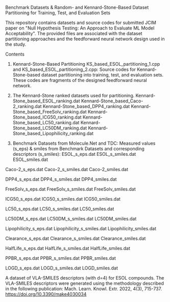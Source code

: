 Benchmark Datasets & Random- and Kennard-Stone-Based Dataset Partitioning for Training, Test, and Evaluation Sets


This repository contains datasets and source codes for submitted JCIM paper on "Null Hypothesis Testing: An Approach to Evaluate ML Model Acceptability". The provided files are associated with the dataset partitioning approaches and the feedforward neural network design used in the study.

Contents

1. Kennard-Stone-Based Partitioning
KS_based_ESOL_partitioning_1.cpp and KS_based_ESOL_partitioning_2.cpp:
Source codes for Kennard-Stone-based dataset partitioning into training, test, and evaluation sets. These codes are fragments of the designed feedforward neural network.

2. The Kennard-Stone ranked datasets used for partitioning. 
Kennard-Stone_based_ESOL_ranking.dat
Kennard-Stone_based_Caco-2_ranking.dat
Kennard-Stone_based_DPP4_ranking.dat
Kennard-Stone_based_FreeSolv_ranking.dat
Kennard-Stone_based_ICG50_ranking.dat
Kennard-Stone_based_LC50_ranking.dat
Kennard-Stone_based_LC50DM_ranking.dat
Kennard-Stone_based_Lipophilicity_ranking.dat

3. Benchmark Datasets from Molecule.Net and TDC: Measured values (s_eps) & smiles from Benchmark Datasets and corresponding descriptors (s_smiles):
ESOL_s_eps.dat
ESOL_s_smiles.dat
ESOL_smiles.dat

Caco-2_s_eps.dat
Caco-2_s_smiles.dat
Caco-2_smiles.dat

DPP4_s_eps.dat
DPP4_s_smiles.dat
DPP4_smiles.dat

FreeSolv_s_eps.dat
FreeSolv_s_smiles.dat
FreeSolv_smiles.dat

ICG50_s_eps.dat
ICG50_s_smiles.dat
ICG50_smiles.dat

LC50_s_eps.dat
LC50_s_smiles.dat
LC50_smiles.dat

LC50DM_s_eps.dat
LC50DM_s_smiles.dat
LC50DM_smiles.dat

Lipophilicity_s_eps.dat
Lipophilicity_s_smiles.dat
Lipophilicity_smiles.dat

Clearance_s_eps.dat
Clearance_s_smiles.dat
Clearance_smiles.dat

HalfLife_s_eps.dat
HalfLife_s_smiles.dat
HalfLife_smiles.dat

PPBR_s_eps.dat
PPBR_s_smiles.dat
PPBR_smiles.dat

LOGD_s_eps.dat
LOGD_s_smiles.dat
LOGD_smiles.dat


A dataset of VLA-SMILES descriptors (with d=4) for ESOL compounds. The VLA-SMILES descriptors were generated using the methodology described in the following publication:
Mach. Learn. Knowl. Extr. 2022, 4(3), 715-737.
https://doi.org/10.3390/make4030034

